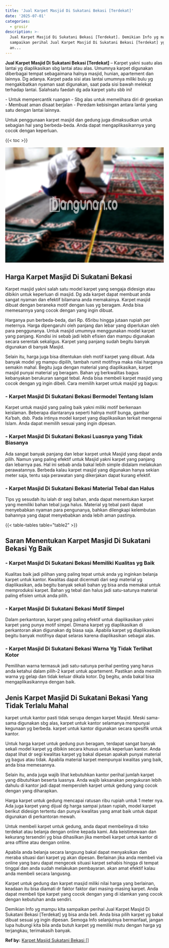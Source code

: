 ```yaml
---
title: 'Jual Karpet Masjid Di Sukatani Bekasi [Terdekat]'
date: '2025-07-01'
categories:
  - grosir
description: >-
  Jual Karpet Masjid Di Sukatani Bekasi [Terdekat]. Demikian Info yg mampu kita
  sampaikan perihal Jual Karpet Masjid Di Sukatani Bekasi [Terdekat] yg bisa
  an...
---
```


**Jual Karpet Masjid Di Sukatani Bekasi \[Terdekat\]** – Karpet yakni suatu alas lantai yg diaplikasikan sbg lantai atau alas. Umumnya karpet digunakan diberbagai tempat sebagaimana halnya masjid, hunian, apartement dan lainnya. Dg adanya. Karpet pada sisi atas lantai umumnya miliki bulu yg mengakibatkan nyaman saat digunakan, saat pada sisi bawah melekat terhadap lantai. Salahsatu faedah dg ada karpet yaitu sbb ini!

\- Untuk mempercantik ruangan - Sbg alas untuk memelihara diri dr gesekan - Membuat aman disaat berjalan - Peredam kebisingan antara lantai yang satu dengan lantai lainnya.

Untuk penggunaan karpet masjid dan gedung juga dimaksudkan untuk sebagian hal yang berbeda-beda. Anda dapat mengaplikasikannya yang cocok dengan keperluan.

{{< toc >}}

![Jual Karpet Masjid Di Sukatani Bekasi [Terdekat]](/images/grosir-karpet-murah-37.png)

## Harga Karpet Masjid Di Sukatani Bekasi

Karpet masjid yakni salah satu model karpet yang sengaja didesign atau dibikin untuk keperluan di masjid. Dg ada karpet dapat membuat anda sangat nyaman dan efektif bilamana anda memakainya. Karpet masjid dibuat dengan beraneka motif dengan luas yg beragam. Anda bisa memesannya yang cocok dengan yang ingin dibuat.

Harganya pun berbeda-beda, dari Rp. 65ribu hingga jutaan rupiah per meternya. Harga dipengaruhi oleh panjang dan lebar yang diperlukan oleh para penggunanya. Untuk masjid umumnya menggunakan model karpet yang panjang. Kondisi ini sebab jadi lebih efisien dan mampu digunakan secara serentak sekaligus. Karpet yang panjang sudah begitu banyak digunakan di banyak Masjid.

Selain itu, harga juga bisa ditentukan oleh motif karpet yang dibuat. Ada banyak model yg mampu dipilih, tambah rumit motifnya maka nilai harganya semakin mahal. Begitu juga dengan material yang diaplikasikan, karpet masjid punyai material yg beragam. Bahan yg berkwalitas bagus kebanyakan berukuran sangat tebal. Anda bisa membeli karpet masjid yang cocok dengan yg ingin dibeli. Cara memilih karpet untuk masjid yg bagus:

### \- Karpet Masjid Di Sukatani Bekasi Bermodel Tentang Islam

Karpet untuk masjid yang paling baik yakni miliki motif berkenaan keislaman. Beberapa diantaranya seperti halnya motif bunga, gambar Ka’bah, dsb. Pada intinya model karpet yang diaplikasikan terkait mengenai Islam. Anda dapat memilih sesuai yang ingin dipesan.

### \- Karpet Masjid Di Sukatani Bekasi Luasnya yang Tidak Biasanya

Ada sangat banyak panjang dan lebar karpet untuk Masjid yang dapat anda pilih. Namun yang paling efektif untuk Masjid yakni karpet yang panjang dan lebarnya pas. Hal ini sebab anda bakal lebih simple didalam melakukan perawatannya. Berbeda kalau karpet masjid yang digunakan hanya sekian meter saja, tentu saja perawatan yang dikerjakan dapat kurang efektif.

### \- Karpet Masjid Di Sukatani Bekasi Material Tebal dan Halus

Tips yg sesudah itu ialah dr segi bahan, anda dapat menentukan karpet yang memiliki bahan tebal juga halus. Material yg tebal pasti dapat menyebabkan nyaman para pengunanya, bahkan dilengkapi kelembutan bahannya yang dapat menyebabkan anda lebih aman pastinya.

{{< table-tables table="table2" >}}

## Saran Menentukan Karpet Masjid Di Sukatani Bekasi Yg Baik

### \- Karpet Masjid Di Sukatani Bekasi Memiliki Kualitas yg Baik

Kualitas baik jadi pilihan yang paling tepat untuk anda yg inginkan belanja karpet untuk kantor. Kwalitas dapat dicermati dari segi material yg diaplikasikan, ada begitu banyak sekali bahan yg bisa anda memakai untuk memproduksi karpet. Bahan yg tebal dan halus jadi satu-satunya material paling efisien untuk anda pilih.

### \- Karpet Masjid Di Sukatani Bekasi Motif Simpel

Dalam perkantoran, karpet yang paling efektif untuk diaplikasikan yakni karpet yang punya motif simpel. Dimana karpet yg diaplikasikan di perkantoran akan digunakan dg biasa saja. Apabila karpet yg diaplikasikan begitu banyak motifnya dapat selaras karena diaplikasikan sebagai alas.

### \- Karpet Masjid Di Sukatani Bekasi Warna Yg Tidak Terlihat Kotor

Pemilihan warna termasuk jadi satu-satunya perihal penting yang harus anda ketahui dalam pilih-2 karpet untuk apartement. Pastikan anda memilih warna yg gelap dan tidak keluar dikala kotor. Dg begitu, anda bakal bisa mengaplikasikannya dengan baik.

## Jenis Karpet Masjid Di Sukatani Bekasi Yang Tidak Terlalu Mahal

karpet untuk kantor pasti tidak serupa dengan karpet Masjid. Meski sama-sama digunakan sbg alas, karpet untuk kantor selamanya mempunyai kegunaan yg berbeda. karpet untuk kantor digunakan secara spesifik untuk kantor.

Untuk harga karpet untuk gedung pun beragam, terdapat sangat banyak sekali model karpet yg dibikin secara khusus untuk keperluan kantor. Anda dapat lihat dr segi kwalitas karpet yg bakal dipesan apakah punyai material yg bagus atau tidak. Apabila material karpet mempunyai kwalitas yang baik, anda bisa memesannya.

Selain itu, anda juga wajib lihat kebutuhkan kantor perihal jumlah karpet yang dibutuhkan beserta luasnya. Anda wajib laksanakan pengukuran lebih dahulu di kantor jadi dapat memperoleh karpet untuk gedung yang cocok dengan yang diharapkan.

Harga karpet untuk gedung mencapai ratusan ribu rupiah untuk 1 meter nya. Ada juga karpet yang dijual dg harga sampai jutaan rupiah, model karpet berikut didesign tertentu dan punyai kwalitas yang amat baik untuk dapat digunakan di perkantoran mewah.

Untuk membeli karpet untuk gedung, anda dapat membelinya di toko terdekat atau belanja dengan online kepada kami. Ada keistimewaan dan kekurang tersendiri yg bisa dihasilkan jika membeli karpet untuk kantor di area offline atau dengan online.

Apabila anda belanja secara langsung bakal dapat menyaksikan dan meraba situasi dari karpet yg akan dipesan. Berlainan jika anda membeli via online yang baru dapat mengecek situasi karpet sehabis hingga di tempat tinggal dan anda sudah melakukan pembayaran. akan amat efektif kalau anda membeli secara langusng.

Karpet untuk gedung dan karpet masjid miliki nilai harga yang berlainan, keadaan itu bisa diamati dr faktor faktor dari masing-masing karpet. Anda dapat membeli tipe karpet yang cocok dengan yang di idamkan yang cocok dengan kebutuhan anda sendiri.

Demikian Info yg mampu kita sampaikan perihal Jual Karpet Masjid Di Sukatani Bekasi \[Terdekat\] yg bisa anda beli. Anda bisa pilih karpet yg bakal dibuat sesuai yg ingin dipesan. Semoga Info selanjutnya bermanfaat, jangan lupa hubungi kita bila anda butuh karpet yg memiliki mutu dengan harga yg terjangkau, terimakasih banyak.

**Ref by:**  [Karpet Masjid Sukatani Bekasi []](https://id.wikipedia.org/wiki/Karpet)
